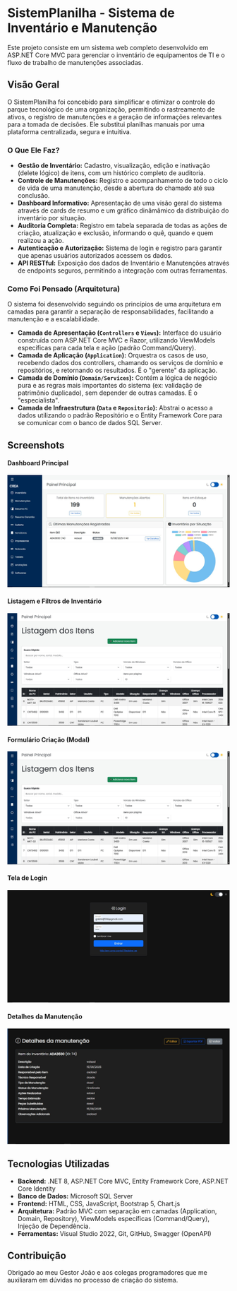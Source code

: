 # SistemPlanilha - Sistema de Inventário e Manutenção

Este projeto consiste em um sistema web completo desenvolvido em ASP.NET Core MVC para gerenciar o inventário de equipamentos de TI e o fluxo de trabalho de manutenções associadas.

## Visão Geral

O SistemPlanilha foi concebido para simplificar e otimizar o controle do parque tecnológico de uma organização, permitindo o rastreamento de ativos, o registro de manutenções e a geração de informações relevantes para a tomada de decisões. Ele substitui planilhas manuais por uma plataforma centralizada, segura e intuitiva.

### O Que Ele Faz?

* **Gestão de Inventário:** Cadastro, visualização, edição e inativação (delete lógico) de itens, com um histórico completo de auditoria.
* **Controle de Manutenções:** Registro e acompanhamento de todo o ciclo de vida de uma manutenção, desde a abertura do chamado até sua conclusão.
* **Dashboard Informativo:** Apresentação de uma visão geral do sistema através de cards de resumo e um gráfico dinâmâmico da distribuição do inventário por situação.
* **Auditoria Completa:** Registro em tabela separada de todas as ações de criação, atualização e exclusão, informando o quê, quando e quem realizou a ação.
* **Autenticação e Autorização:** Sistema de login e registro para garantir que apenas usuários autorizados acessem os dados.
* **API RESTful:** Exposição dos dados de Inventário e Manutenções através de endpoints seguros, permitindo a integração com outras ferramentas.

### Como Foi Pensado (Arquitetura)

O sistema foi desenvolvido seguindo os princípios de uma arquitetura em camadas para garantir a separação de responsabilidades, facilitando a manutenção e a escalabilidade.

* **Camada de Apresentação (`Controllers` e `Views`):** Interface do usuário construída com ASP.NET Core MVC e Razor, utilizando ViewModels específicas para cada tela e ação (padrão Command/Query).
* **Camada de Aplicação (`Application`):** Orquestra os casos de uso, recebendo dados dos controllers, chamando os serviços de domínio e repositórios, e retornando os resultados. É o "gerente" da aplicação.
* **Camada de Domínio (`Domain/Services`):** Contém a lógica de negócio pura e as regras mais importantes do sistema (ex: validação de patrimônio duplicado), sem depender de outras camadas. É o "especialista".
* **Camada de Infraestrutura (`Data` e `Repositorio`):** Abstrai o acesso a dados utilizando o padrão Repositório e o Entity Framework Core para se comunicar com o banco de dados SQL Server.

## Screenshots
#### Dashboard Principal
![Dashboard Principal](screenshots/dashboard.jpeg)

#### Listagem e Filtros de Inventário
![Listagem de Inventário](screenshots/inventario.jpeg)

#### Formulário Criação (Modal)
![Formulário de Criaçãp](screenshots/inventario.jpeg)

#### Tela de Login
![Tela de Login](screenshots/login.jpeg)

#### Detalhes da Manutenção
![Detalhes da Manutenção](screenshots/detalhesManutencao.jpeg)

## Tecnologias Utilizadas

* **Backend:** .NET 8, ASP.NET Core MVC, Entity Framework Core, ASP.NET Core Identity
* **Banco de Dados:** Microsoft SQL Server
* **Frontend:** HTML, CSS, JavaScript, Bootstrap 5, Chart.js
* **Arquitetura:** Padrão MVC com separação em camadas (Application, Domain, Repository), ViewModels específicas (Command/Query), Injeção de Dependência.
* **Ferramentas:** Visual Studio 2022, Git, GitHub, Swagger (OpenAPI)

## Contribuição
Obrigado ao meu Gestor João e aos colegas programadores que me auxiliaram em dúvidas no processo de criação do sistema.
